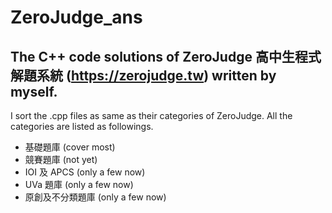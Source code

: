 # ZeroJudge_ans
## The C++ code solutions of ZeroJudge 高中生程式解題系統 (https://zerojudge.tw) written by myself.
I sort the .cpp files as same as their categories of ZeroJudge. All the categories are listed as followings.
<ul><li>基礎題庫 (cover most)</li>
<li>競賽題庫 (not yet)</li>
<li>IOI 及 APCS (only a few now)</li>
<li>UVa 題庫 (only a few now)</li>
<li>原創及不分類題庫 (only a few now)</li><ul>
